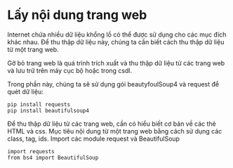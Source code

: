 # Lấy nội dung trang web
Internet chứa nhiều dữ liệu khổng lồ có thể được sử dụng cho các mục đích khác nhau. Để thu thập dữ liệu này, chúng ta cần biết cách thu thập dữ liệu từ một trang web.

Gỡ bỏ trang web là quá trình trích xuất và thu thập dữ liệu từ các trang web và lưu trữ trên máy cục bộ hoặc trong csdl.

Trong phần này, chúng ta sẽ sử dụng gói beautyfoulSoup4 và request để quét dữ liệu:
```
pip install requests
pip install beautifulsoup4
```

Để thu thập dữ liệu từ các trang web, cần có hiểu biết cơ bản về các thẻ HTML và css. Mục tiêu nội dung từ một trang web bằng cách sử dụng các class, tag, ids. Import các module request và BeautifulSoup 

```
import requests
from bs4 import BeautifulSoup
```


